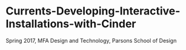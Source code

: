 # Currents-Developing-Interactive-Installations-with-Cinder
Spring 2017, MFA Design and Technology, Parsons School of Design
